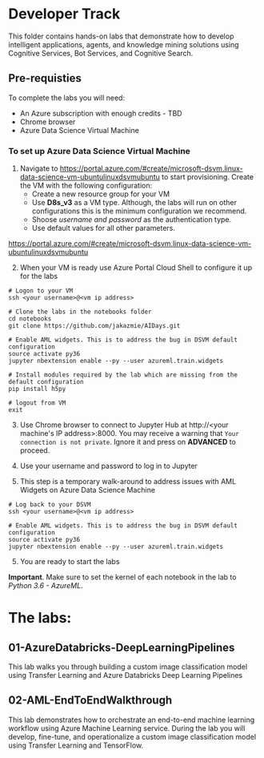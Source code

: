 # Developer Track

This folder contains hands-on labs that demonstrate how to develop intelligent applications, agents, and knowledge mining solutions
using Cognitive Services, Bot Services, and Cognitive Search.

## Pre-requisties

To complete the labs you will need:
- An Azure subscription with enough credits - TBD
- Chrome browser
- Azure Data Science Virtual Machine
  

### To set up Azure Data Science Virtual Machine

1. Navigate to 
https://portal.azure.com/#create/microsoft-dsvm.linux-data-science-vm-ubuntulinuxdsvmubuntu 
to start provisioning. Create the VM with the following configuration: 
   - Create a new resource group for your VM
   - Use **D8s_v3** as a VM type. Although, the labs will run on other configurations this is the minimum configuration we recommend. 
   - Shoose *username and password* as the authentication type. 
   - Use default values for all other parameters.

 https://portal.azure.com/#create/microsoft-dsvm.linux-data-science-vm-ubuntulinuxdsvmubuntu

2. When your VM is ready use Azure Portal Cloud Shell to configure it up for the labs

```
# Logon to your VM
ssh <your username>@<vm ip address>

# Clone the labs in the notebooks folder
cd notebooks
git clone https://github.com/jakazmie/AIDays.git

# Enable AML widgets. This is to address the bug in DSVM default configuration
source activate py36
jupyter nbextension enable --py --user azureml.train.widgets

# Install modules required by the lab which are missing from the default configuration
pip install h5py

# logout from VM
exit
```


3. Use Chrome browser to connect to Jupyter Hub at http://<your machine's IP address>:8000. You may receive a warning that `Your connection is not private`. Ignore it and press on **ADVANCED** to proceed.

3. Use your username and password to log in to Jupyter

4. This step is a temporary walk-around to address issues with AML Widgets on Azure Data Science Machine
```
# Log back to your DSVM
ssh <your username>@<vm ip address>

# Enable AML widgets. This is to address the bug in DSVM default configuration
source activate py36
jupyter nbextension enable --py --user azureml.train.widgets
```

5. You are ready to start the labs

**Important**. Make sure to set the kernel of each notebook in the lab to *Python 3.6 - AzureML*.




# The labs:


## 01-AzureDatabricks-DeepLearningPipelines
This lab walks you through building a custom image classification model using Transfer Learning and Azure Databricks Deep Learning Pipelines


## 02-AML-EndToEndWalkthrough
This lab demonstrates how to orchestrate an end-to-end machine learning workflow using Azure Machine Learning service. During the lab you will develop, fine-tune, and operationalize a custom image classification model using Transfer Learning and TensorFlow. 
